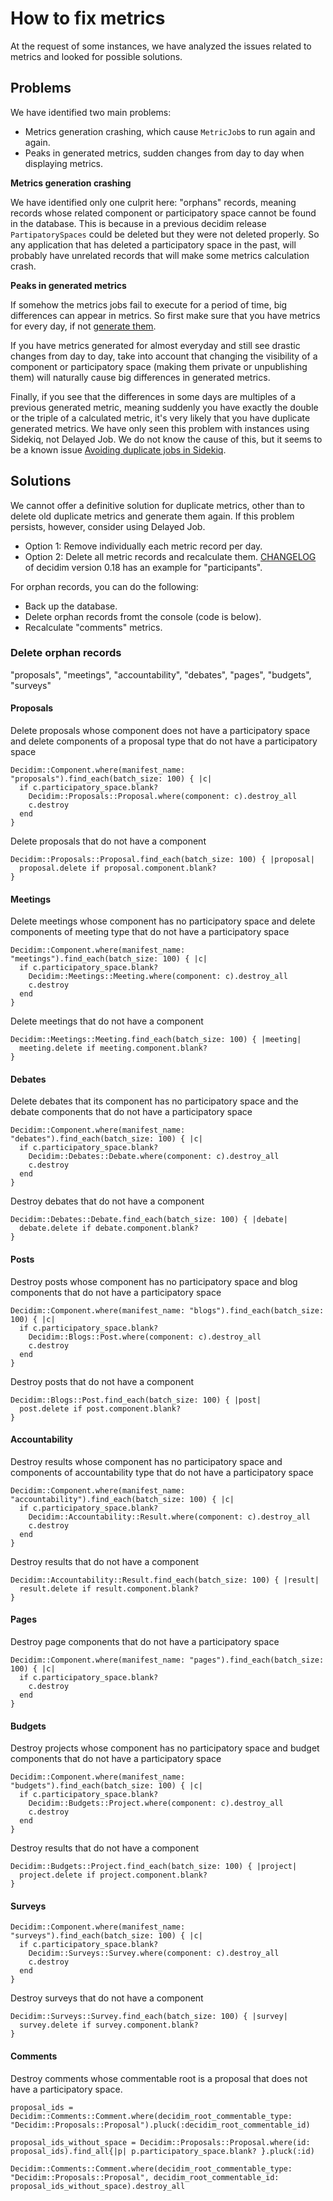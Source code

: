 # How to fix metrics

At the request of some instances, we have analyzed the issues related to metrics and looked for possible solutions.

## Problems

We have identified two main problems:
- Metrics generation crashing, which cause `MetricJob`s to run again and again.
- Peaks in generated metrics, sudden changes from day to day when displaying metrics.

**Metrics generation crashing**

We have identified only one culprit here: "orphans" records, meaning records whose related component or participatory space cannot be found in the database. This is because in a previous decidim release `PartipatorySpaces` could be deleted but they were not deleted properly. So any application that has deleted a participatory space in the past, will probably have unrelated records that will make some metrics calculation crash.

**Peaks in generated metrics**

If somehow the metrics jobs fail to execute for a period of time, big differences can appear in metrics. So first make sure that you have metrics for every day, if not [generate them](https://github.com/decidim/decidim/blob/master/docs/advanced/metrics.md).

If you have metrics generated for almost everyday and still see drastic changes from day to day, take into account that changing the visibility of a component or participatory space (making them private or unpublishing them) will naturally cause big differences in generated metrics.

Finally, if you see that the differences in some days are multiples of a previous generated metric, meaning suddenly you have exactly the double or the triple of a calculated metric, it's very likely that you have duplicate generated metrics. We have only seen this problem with instances using Sidekiq, not Delayed Job. We do not know the cause of this, but it seems to be a known issue [Avoiding duplicate jobs in Sidekiq](https://blog.francium.tech/avoiding-duplicate-jobs-in-sidekiq-dcbb1aca1e20).

## Solutions

We cannot offer a definitive solution for duplicate metrics, other than to delete old duplicate metrics and generate them again. If this problem persists, however, consider using Delayed Job.
- Option 1: Remove individually each metric record per day.
- Option 2: Delete all metric records and recalculate them. [CHANGELOG](https://github.com/decidim/decidim/blob/0.18-stable/CHANGELOG.md#participants-metrics) of decidim version 0.18 has an example for "participants".

For orphan records, you can do the following:
- Back up the database.
- Delete orphan records fromt the console (code is below).
- Recalculate "comments" metrics.

### Delete orphan records
"proposals", "meetings", "accountability", "debates", "pages", "budgets", "surveys"

#### Proposals
Delete proposals whose component does not have a participatory space and delete components of a proposal type that do not have a participatory space

```
Decidim::Component.where(manifest_name: "proposals").find_each(batch_size: 100) { |c|
  if c.participatory_space.blank?
    Decidim::Proposals::Proposal.where(component: c).destroy_all
    c.destroy
  end
}
```

Delete proposals that do not have a component
```
Decidim::Proposals::Proposal.find_each(batch_size: 100) { |proposal|
  proposal.delete if proposal.component.blank?
}
````

#### Meetings

Delete meetings whose component has no participatory space and delete components of meeting type that do not have a participatory space

```
Decidim::Component.where(manifest_name: "meetings").find_each(batch_size: 100) { |c|
  if c.participatory_space.blank?
    Decidim::Meetings::Meeting.where(component: c).destroy_all
    c.destroy
  end
}
```

Delete meetings that do not have a component
```
Decidim::Meetings::Meeting.find_each(batch_size: 100) { |meeting|
  meeting.delete if meeting.component.blank?
}
````

#### Debates
Delete debates that its component has no participatory space and the debate components that do not have a participatory space

```
Decidim::Component.where(manifest_name: "debates").find_each(batch_size: 100) { |c|
  if c.participatory_space.blank?
    Decidim::Debates::Debate.where(component: c).destroy_all
    c.destroy
  end
}
```

Destroy debates that do not have a component
```
Decidim::Debates::Debate.find_each(batch_size: 100) { |debate|
  debate.delete if debate.component.blank?
}
```

#### Posts

Destroy posts whose component has no participatory space and blog components that do not have a participatory space
```
Decidim::Component.where(manifest_name: "blogs").find_each(batch_size: 100) { |c|
  if c.participatory_space.blank?
    Decidim::Blogs::Post.where(component: c).destroy_all
    c.destroy
  end
}
```

Destroy posts that do not have a component
```
Decidim::Blogs::Post.find_each(batch_size: 100) { |post|
  post.delete if post.component.blank?
}
```

#### Accountability

Destroy results whose component has no participatory space and components of accountability type that do not have a participatory space

```
Decidim::Component.where(manifest_name: "accountability").find_each(batch_size: 100) { |c|
  if c.participatory_space.blank?
    Decidim::Accountability::Result.where(component: c).destroy_all
    c.destroy
  end
}
```

Destroy results that do not have a component

```
Decidim::Accountability::Result.find_each(batch_size: 100) { |result|
  result.delete if result.component.blank?
}
```

#### Pages

Destroy page components that do not have a participatory space
```
Decidim::Component.where(manifest_name: "pages").find_each(batch_size: 100) { |c|
  if c.participatory_space.blank?
    c.destroy
  end
}
```

#### Budgets

Destroy projects whose component has no participatory space and budget components that do not have a participatory space

```
Decidim::Component.where(manifest_name: "budgets").find_each(batch_size: 100) { |c|
  if c.participatory_space.blank?
    Decidim::Budgets::Project.where(component: c).destroy_all
    c.destroy
  end
}
```

Destroy results that do not have a component
```
Decidim::Budgets::Project.find_each(batch_size: 100) { |project|
  project.delete if project.component.blank?
}
```

#### Surveys

```
Decidim::Component.where(manifest_name: "surveys").find_each(batch_size: 100) { |c|
  if c.participatory_space.blank?
    Decidim::Surveys::Survey.where(component: c).destroy_all
    c.destroy
  end
}
```

Destroy surveys that do not have a component
```
Decidim::Surveys::Survey.find_each(batch_size: 100) { |survey|
  survey.delete if survey.component.blank?
}
```


#### Comments

Destroy comments whose commentable root is a proposal that does not have a participatory space.

```
proposal_ids = Decidim::Comments::Comment.where(decidim_root_commentable_type: "Decidim::Proposals::Proposal").pluck(:decidim_root_commentable_id)

proposal_ids_without_space = Decidim::Proposals::Proposal.where(id: proposal_ids).find_all{|p| p.participatory_space.blank? }.pluck(:id)

Decidim::Comments::Comment.where(decidim_root_commentable_type: "Decidim::Proposals::Proposal", decidim_root_commentable_id: proposal_ids_without_space).destroy_all
```
